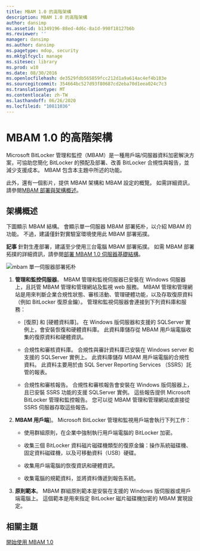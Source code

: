 ```yaml
---
title: MBAM 1.0 的高階架構
description: MBAM 1.0 的高階架構
author: dansimp
ms.assetid: b1349196-88ed-4d6c-8a1d-998f18127b6b
ms.reviewer: ''
manager: dansimp
ms.author: dansimp
ms.pagetype: mdop, security
ms.mktglfcycl: manage
ms.sitesec: library
ms.prod: w10
ms.date: 08/30/2016
ms.openlocfilehash: de3529fdb565859fcc212d1a9a614ac4ef4b183e
ms.sourcegitcommit: 354664bc527d93f80687cd2eba70d1eea024c7c3
ms.translationtype: MT
ms.contentlocale: zh-TW
ms.lasthandoff: 06/26/2020
ms.locfileid: "10811036"
---
```

# MBAM 1.0 的高階架構


Microsoft BitLocker 管理和監控（MBAM）是一種用戶端/伺服器資料加密解決方案，可協助您簡化 BitLocker 的預配及部署、改善 BitLocker 合規性與報告，並減少支援成本。 MBAM 包含本主題中所述的功能。

此外，還有一個影片，提供 MBAM 架構和 MBAM 設定的概覽。 如需詳細資訊，請參閱[MBAM 部署與架構概述](https://go.microsoft.com/fwlink/p/?LinkId=258392)。

## 架構概述


下圖顯示 MBAM 結構。 會顯示單一伺服器 MBAM 部署拓朴，以介紹 MBAM 的功能。 不過，建議僅針對實驗室環境使用此 MBAM 部署拓撲。

**記事** 針對生產部署，建議至少使用三台電腦 MBAM 部署拓撲。 如需 MBAM 部署拓撲的詳細資訊，請參閱[部署 MBAM 1.0 伺服器基礎結構](deploying-the-mbam-10-server-infrastructure.md)。

 

![mbam 單一伺服器部署拓朴](images/mbam-1-server.jpg)

1.  **管理和監控伺服器**。 MBAM 管理和監視伺服器已安裝在 Windows 伺服器上，且託管 MBAM 管理和管理網站及監視 web 服務。 MBAM 管理和管理網站是用來判斷企業合規性狀態、審核活動、管理硬體功能，以及存取復原資料（例如 BitLocker 復原金鑰）。 管理和監視伺服器會連接到下列資料庫和服務：

    -   [復原] 和 [硬體資料庫]。 在 Windows 版伺服器和支援的 SQLServer 實例上，會安裝恢復和硬體資料庫。 此資料庫儲存從 MBAM 用戶端電腦收集的復原資料和硬體資訊。

    -   合規性和審核資料庫。 合規性與審計資料庫已安裝在 Windows server 和支援的 SQLServer 實例上。 此資料庫儲存 MBAM 用戶端電腦的合規性資料。 此資料主要用於由 SQL Server Reporting Services （SSRS）託管的報表。

    -   合規性和審核報告。 合規性和審核報告會安裝在 Windows 版伺服器上，且已安裝 SSRS 功能的支援 SQLServer 實例。 這些報告提供 Microsoft BitLocker 管理和監控報告。 您可以從 MBAM 管理和管理網站或直接從 SSRS 伺服器存取這些報告。

2.  **MBAM 用戶端**]。 Microsoft BitLocker 管理和監視用戶端會執行下列工作：

    -   使用群組原則，在企業中強制執行用戶端電腦的 BitLocker 加密。

    -   收集三個 BitLocker 資料磁片磁碟機類型的復原金鑰：操作系統磁碟機、固定資料磁碟機，以及可移動資料（USB）硬碟。

    -   收集用戶端電腦的恢復資訊和硬體資訊。

    -   收集電腦的規範資料，並將資料傳遞到報告系統。

3.  **原則範本**。 MBAM 群組原則範本是安裝在支援的 Windows 版伺服器或用戶端電腦上。 這個範本是用來指定 BitLocker 磁片磁碟機加密的 MBAM 實現設定。

## 相關主題


[開始使用 MBAM 1.0](getting-started-with-mbam-10.md)

 

 





